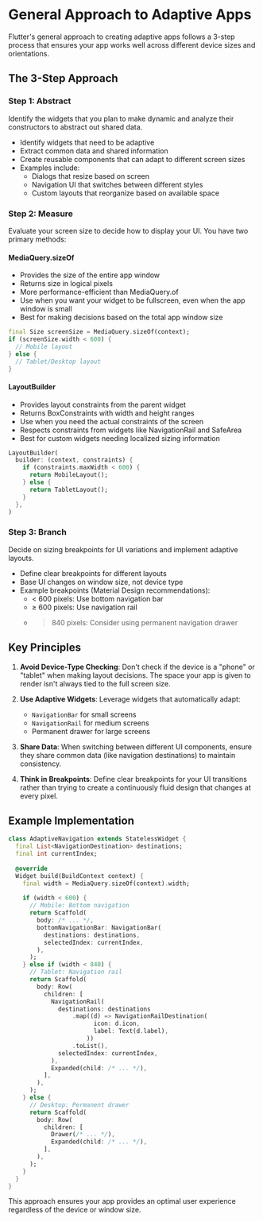 # General Approach to Adaptive Apps

Flutter's general approach to creating adaptive apps follows a 3-step process that ensures your app works well across different device sizes and orientations.

## The 3-Step Approach

### Step 1: Abstract

Identify the widgets that you plan to make dynamic and analyze their constructors to abstract out shared data.

- Identify widgets that need to be adaptive
- Extract common data and shared information
- Create reusable components that can adapt to different screen sizes
- Examples include:
  - Dialogs that resize based on screen
  - Navigation UI that switches between different styles
  - Custom layouts that reorganize based on available space

### Step 2: Measure

Evaluate your screen size to decide how to display your UI. You have two primary methods:

#### MediaQuery.sizeOf
- Provides the size of the entire app window
- Returns size in logical pixels
- More performance-efficient than MediaQuery.of
- Use when you want your widget to be fullscreen, even when the app window is small
- Best for making decisions based on the total app window size

```dart
final Size screenSize = MediaQuery.sizeOf(context);
if (screenSize.width < 600) {
  // Mobile layout
} else {
  // Tablet/Desktop layout
}
```

#### LayoutBuilder
- Provides layout constraints from the parent widget
- Returns BoxConstraints with width and height ranges
- Use when you need the actual constraints of the screen
- Respects constraints from widgets like NavigationRail and SafeArea
- Best for custom widgets needing localized sizing information

```dart
LayoutBuilder(
  builder: (context, constraints) {
    if (constraints.maxWidth < 600) {
      return MobileLayout();
    } else {
      return TabletLayout();
    }
  },
)
```

### Step 3: Branch

Decide on sizing breakpoints for UI variations and implement adaptive layouts.

- Define clear breakpoints for different layouts
- Base UI changes on window size, not device type
- Example breakpoints (Material Design recommendations):
  - < 600 pixels: Use bottom navigation bar
  - ≥ 600 pixels: Use navigation rail
  - > 840 pixels: Consider using permanent navigation drawer

## Key Principles

1. **Avoid Device-Type Checking**: Don't check if the device is a "phone" or "tablet" when making layout decisions. The space your app is given to render isn't always tied to the full screen size.

2. **Use Adaptive Widgets**: Leverage widgets that automatically adapt:
   - `NavigationBar` for small screens
   - `NavigationRail` for medium screens
   - Permanent drawer for large screens

3. **Share Data**: When switching between different UI components, ensure they share common data (like navigation destinations) to maintain consistency.

4. **Think in Breakpoints**: Define clear breakpoints for your UI transitions rather than trying to create a continuously fluid design that changes at every pixel.

## Example Implementation

```dart
class AdaptiveNavigation extends StatelessWidget {
  final List<NavigationDestination> destinations;
  final int currentIndex;
  
  @override
  Widget build(BuildContext context) {
    final width = MediaQuery.sizeOf(context).width;
    
    if (width < 600) {
      // Mobile: Bottom navigation
      return Scaffold(
        body: /* ... */,
        bottomNavigationBar: NavigationBar(
          destinations: destinations,
          selectedIndex: currentIndex,
        ),
      );
    } else if (width < 840) {
      // Tablet: Navigation rail
      return Scaffold(
        body: Row(
          children: [
            NavigationRail(
              destinations: destinations
                  .map((d) => NavigationRailDestination(
                        icon: d.icon,
                        label: Text(d.label),
                      ))
                  .toList(),
              selectedIndex: currentIndex,
            ),
            Expanded(child: /* ... */),
          ],
        ),
      );
    } else {
      // Desktop: Permanent drawer
      return Scaffold(
        body: Row(
          children: [
            Drawer(/* ... */),
            Expanded(child: /* ... */),
          ],
        ),
      );
    }
  }
}
```

This approach ensures your app provides an optimal user experience regardless of the device or window size.